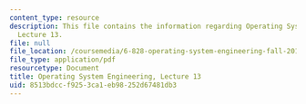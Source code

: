 ```yaml
---
content_type: resource
description: This file contains the information regarding Operating System Engineering,
  Lecture 13.
file: null
file_location: /coursemedia/6-828-operating-system-engineering-fall-2012/8513bdccf9253ca1eb98252d67481db3_MIT6_828F12_lec13_notes.pdf
file_type: application/pdf
resourcetype: Document
title: Operating System Engineering, Lecture 13
uid: 8513bdcc-f925-3ca1-eb98-252d67481db3
---
```

